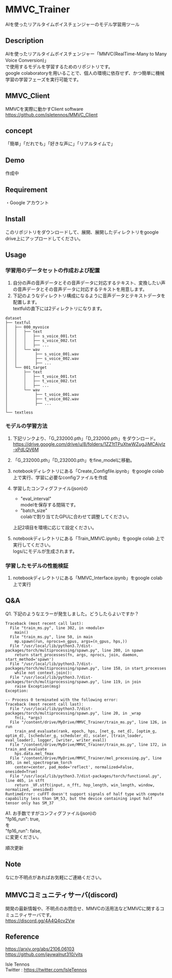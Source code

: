 MMVC_Trainer
====

AIを使ったリアルタイムボイスチェンジャーのモデル学習用ツール

## Description
AIを使ったリアルタイムボイスチェンジャー「MMVC(RealTime-Many to Many Voice Conversion)」  
で使用するモデルを学習するためのリポジトリです。  
google colaboratoryを用いることで、個人の環境に依存せず、かつ簡単に機械学習の学習フェーズを実行可能です。  
## MMVC_Client
MMVCを実際に動かすClient software  
https://github.com/isletennos/MMVC_Client
## concept
「簡単」「だれでも」「好きな声に」「リアルタイムで」
## Demo
作成中
## Requirement
・Google アカウント
## Install
このリポジトリをダウンロードして、展開、展開したディレクトリをgoogle drive上にアップロードしてください。
## Usage
### 学習用のデータセットの作成および配置
1. 自分の声の音声データとその音声データに対応するテキスト、変換したい声の音声データとその音声データに対応するテキストを用意します。  
2. 下記のようなディレクトリ構成になるように音声データとテキストデータを配置します。  
    textfulの直下には2ディレクトリになります。  
```
dataset
├── textful
│   ├── 000_myvoice
│   │   ├── text
│   │   │   ├── s_voice_001.txt
│   │   │   ├── s_voice_002.txt
│   │   │   ├── ...
│   │   └── wav
│   │        ├── s_voice_001.wav
│   │        ├── s_voice_002.wav
│   │        ├── ...
│   └── 001_target
│       ├── text
│       │   ├── t_voice_001.txt
│       │   ├── t_voice_002.txt
│       │   ├── ...
│       └── wav
│            ├── t_voice_001.wav
│            ├── t_voice_002.wav
│            ├── ...      
│        
└── textless
```
### モデルの学習方法
1. 下記リンクより、「G_232000.pth」「D_232000.pth」をダウンロード。
https://drive.google.com/drive/u/8/folders/1ZZ1tTPuXtwWZugJiMCAjvlz-xPdLQV6M
2. 「G_232000.pth」「D_232000.pth」をfine_modelに移動。
3. notebookディレクトリにある「Create_Configfile.ipynb」をgoogle colab 上で実行、学習に必要なconfigファイルを作成
4. 学習したコンフィグファイル(json)の
 
      - "eval_interval"   
        modelを保存する間隔です。
      - "batch_size"   
        colabで割り当てたGPUに合わせて調整してください。

    上記2項目を環境に応じて設定ください。

3. notebookディレクトリにある「Train_MMVC.ipynb」をgoogle colab 上で実行してください。  
    logs/にモデルが生成されます。
### 学習したモデルの性能検証
1. notebookディレクトリにある「MMVC_Interface.ipynb」をgoogle colab 上で実行
## Q&A
Q1. 下記のようなエラーが発生しました。どうしたらよいですか？  
```
Traceback (most recent call last):
  File "train_ms.py", line 302, in <module>
    main()
  File "train_ms.py", line 50, in main
    mp.spawn(run, nprocs=n_gpus, args=(n_gpus, hps,))
  File "/usr/local/lib/python3.7/dist-packages/torch/multiprocessing/spawn.py", line 200, in spawn
    return start_processes(fn, args, nprocs, join, daemon, start_method='spawn')
  File "/usr/local/lib/python3.7/dist-packages/torch/multiprocessing/spawn.py", line 158, in start_processes
    while not context.join():
  File "/usr/local/lib/python3.7/dist-packages/torch/multiprocessing/spawn.py", line 119, in join
    raise Exception(msg)
Exception: 

-- Process 0 terminated with the following error:
Traceback (most recent call last):
  File "/usr/local/lib/python3.7/dist-packages/torch/multiprocessing/spawn.py", line 20, in _wrap
    fn(i, *args)
  File "/content/drive/MyDrive/MMVC_Trainer/train_ms.py", line 126, in run
    train_and_evaluate(rank, epoch, hps, [net_g, net_d], [optim_g, optim_d], [scheduler_g, scheduler_d], scaler, [train_loader, eval_loader], logger, [writer, writer_eval])
  File "/content/drive/MyDrive/MMVC_Trainer/train_ms.py", line 172, in train_and_evaluate
    hps.data.mel_fmax
  File "/content/drive/MyDrive/MMVC_Trainer/mel_processing.py", line 105, in mel_spectrogram_torch
    center=center, pad_mode='reflect', normalized=False, onesided=True)
  File "/usr/local/lib/python3.7/dist-packages/torch/functional.py", line 465, in stft
    return _VF.stft(input, n_fft, hop_length, win_length, window, normalized, onesided)
RuntimeError: cuFFT doesn't support signals of half type with compute capability less than SM_53, but the device containing input half tensor only has SM_37
```
A1. お手数ですがコンフィグファイル(json)の  
"fp16_run": true,  
を  
"fp16_run": false,  
に変更ください。


順次更新
## Note
なにか不明点があればお気軽にご連絡ください。
## MMVCコミュニティサーバ(discord)
開発の最新情報や、不明点のお問合せ、MMVCの活用法などMMVCに関するコミュニティサーバです。  
https://discord.gg/4A4Q4cv2Vw
## Reference
https://arxiv.org/abs/2106.06103  
https://github.com/jaywalnut310/vits

Isle Tennos  
Twitter : https://twitter.com/IsleTennos

